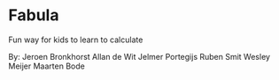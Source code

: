 # Fabula
Fun way for kids to learn to calculate

By:
Jeroen Bronkhorst
Allan de Wit
Jelmer Portegijs
Ruben Smit
Wesley Meijer
Maarten Bode
